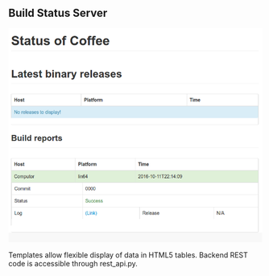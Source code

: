 Build Status Server
-------------------

![Preview image in action](https://github.com/hbirchtree/coffeecutie-build-daemon/blob/master/build-server/preview.png "Server running with some data")

Templates allow flexible display of data in HTML5 tables.
Backend REST code is accessible through rest_api.py.
